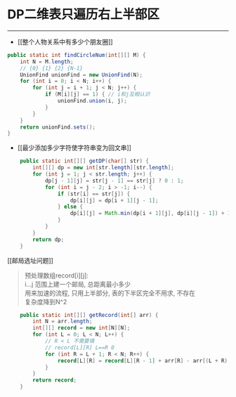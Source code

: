 # DP二维表只遍历右上半部区



----



- [[整个人物关系中有多少个朋友圈]]

```java
public static int findCircleNum(int[][] M) {
    int N = M.length;
    // {0} {1} {2} {N-1}
    UnionFind unionFind = new UnionFind(N);
    for (int i = 0; i < N; i++) {
        for (int j = i + 1; j < N; j++) {
            if (M[i][j] == 1) { // i和j互相认识
                unionFind.union(i, j);
            }
        }
    }
    return unionFind.sets();
}
```

- [[最少添加多少字符使字符串变为回文串]]

```java
	public static int[][] getDP(char[] str) {
		int[][] dp = new int[str.length][str.length];
		for (int j = 1; j < str.length; j++) {
			dp[j - 1][j] = str[j - 1] == str[j] ? 0 : 1;
			for (int i = j - 2; i > -1; i--) {
				if (str[i] == str[j]) {
					dp[i][j] = dp[i + 1][j - 1];
				} else {
					dp[i][j] = Math.min(dp[i + 1][j], dp[i][j - 1]) + 1;
				}
			}
		}
		return dp;
	}


```



[[邮局选址问题]]
> 预处理数组record\[i\]\[j\]:   
 i...j 范围上建一个邮局, 总距离最小多少  
用来加速的流程, 只用上半部分, 表的下半区完全不用求, 不存在  
复杂度降到N^2
```java
	public static int[][] getRecord(int[] arr) {
		int N = arr.length;
		int[][] record = new int[N][N];
		for (int L = 0; L < N; L++) {
			// R < L 不需要填
			// record[L][R] L==R 0
			for (int R = L + 1; R < N; R++) {
				record[L][R] = record[L][R - 1] + arr[R] - arr[(L + R) >> 1];
			}
		}
		return record;
	}
```